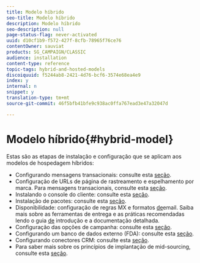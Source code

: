 ```yaml
---
title: Modelo híbrido
seo-title: Modelo híbrido
description: Modelo híbrido
seo-description: null
page-status-flag: never-activated
uuid: d10cf1b9-f572-427f-8cfb-78965f76ce76
contentOwner: sauviat
products: SG_CAMPAIGN/CLASSIC
audience: installation
content-type: reference
topic-tags: hybrid-and-hosted-models
discoiquuid: f5244ab8-2421-4d76-bcf6-3574e68ea4e9
index: y
internal: n
snippet: y
translation-type: tm+mt
source-git-commit: 46f5bfb41bfe9c938ac0ffa767ead3e47a32047d

---
```



# Modelo híbrido{#hybrid-model}

Estas são as etapas de instalação e configuração que se aplicam aos modelos de hospedagem híbridos:

* Configurando mensagens transacionais: consulte esta [seção](../../message-center/using/transactional-messaging-architecture.md).
* Configuração de URLs de página de rastreamento e espelhamento por marca. Para mensagens transacionais, consulte esta [seção](../../message-center/using/configuring-multibranding.md).
* Instalando o console do cliente: consulte esta [seção](../../installation/using/installing-the-client-console.md).
* Instalação de pacotes: consulte esta [seção](../../installation/using/installing-campaign-standard-packages.md).
* Disponibilidade: configuração de regras [](../../installation/using/email-deliverability.md#mx-configuration) MX e formatos [de](../../installation/using/email-deliverability.md#managing-email-formats)email. Saiba mais sobre as ferramentas de entrega e as práticas recomendadas lendo o guia [de](https://docs.campaign.adobe.com/doc/AC/getting_started/EN/deliverability.html) introdução e a documentação [](../../delivery/using/about-deliverability.md)detalhada.
* Configuração das opções de campanha: consulte esta [seção](../../installation/using/configuring-campaign-options.md).
* Configurando um banco de dados externo (FDA): consulte esta [seção](../../platform/using/accessing-an-external-database.md).
* Configurando conectores CRM: consulte esta [seção](../../platform/using/crm-connectors.md).
* Para saber mais sobre os princípios de implantação de mid-sourcing, consulte esta [seção](../../installation/using/mid-sourcing-deployment.md).


